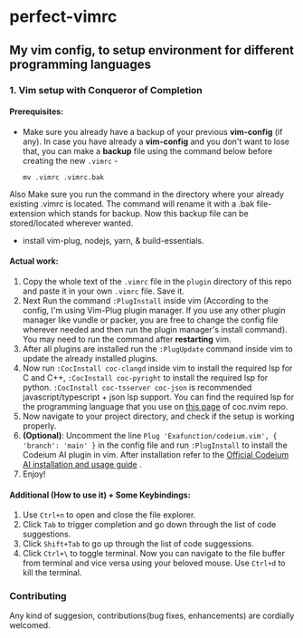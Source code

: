 # perfect-vimrc

## My vim config, to setup environment for different programming languages

### 1. Vim setup with Conqueror of Completion
#### Prerequisites:
- Make sure you already have a backup of your previous **vim-config** (if any).
In case you have already a **vim-config** and you don't want to lose that, you can make a **backup** file using the command below before creating the new `.vimrc` -

      mv .vimrc .vimrc.bak
Also Make sure you run the command in the directory where your already existing .vimrc is located. The command will rename it with a .bak file-extension which stands for backup. Now this backup file can be stored/located wherever wanted.

-  install vim-plug, nodejs, yarn, & build-essentials. 
#### Actual work:
1. Copy the whole text of the `.vimrc` file in the `plugin` directory of this repo and paste it in your own `.vimrc` file. Save it.
2. Next Run the command `:PlugInstall` inside vim (According to the config, I'm using Vim-Plug plugin manager. If you use any other plugin manager like vundle or packer, you are free to change the config file wherever needed and then run the plugin manager's install command). You may need to run the command after **restarting** vim.
3. After all plugins are installed run the `:PlugUpdate` command inside vim to update the already installed plugins.
4. Now run `:CocInstall coc-clangd` inside vim to install the required lsp for C and C++, `:CocInstall coc-pyright` to install the required lsp for python. `:CocInstall coc-tsserver coc-json` is recommended javascript/typescript + json 
 lsp support. You can find the required lsp for the programming language that you use on [this page](https://github.com/neoclide/coc.nvim/wiki/Language-servers) of coc.nvim repo.   
5. Now navigate to your project directory, and check if the setup is working properly.
6. **(Optional)**: Uncomment the line  `Plug 'Exafunction/codeium.vim', { 'branch': 'main' }` in the config file and run `:PlugInstall` to install the Codeium AI plugin in vim. After installation refer to the [Official Codeium AI installation and usage guide](https://codeium.com/vim_tutorial) .
7. Enjoy!
#### Additional (How to use it) + Some Keybindings:
1. Use `Ctrl+n` to open and close the file explorer.
2. Click `Tab` to trigger completion and go down through the list of code suggestions.
3. Click `Shift+Tab` to go up through the list of code suggessions.
4. Click `Ctrl+\` to toggle terminal. Now you can navigate to the file buffer from terminal and vice versa using your beloved mouse. Use `Ctrl+d` to kill the terminal.

### Contributing
Any kind of suggesion, contributions(bug fixes, enhancements) are cordially welcomed.
